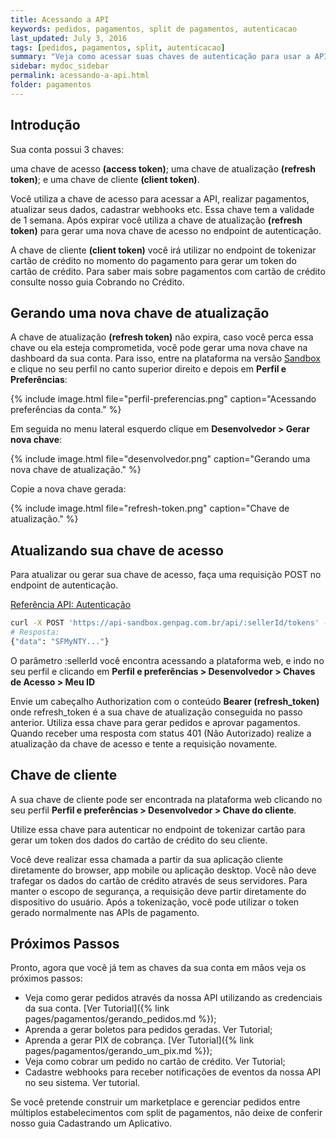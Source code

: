 ```yaml
---
title: Acessando a API
keywords: pedidos, pagamentos, split de pagamentos, autenticacao
last_updated: July 3, 2016
tags: [pedidos, pagamentos, split, autenticacao]
summary: "Veja como acessar suas chaves de autenticação para usar a API."
sidebar: mydoc_sidebar
permalink: acessando-a-api.html
folder: pagamentos
---
```


## Introdução
Sua conta possui 3 chaves:

uma chave de acesso **(access token)**;
uma chave de atualização **(refresh token)**;
e uma chave de cliente **(client token)**.

Você utiliza a chave de acesso para acessar a API, realizar pagamentos, atualizar seus dados, cadastrar webhooks etc. Essa chave tem a validade de 1 semana. Após expirar você utiliza a chave de atualização **(refresh token)** para gerar uma nova chave de acesso no endpoint de autenticação.

A chave de cliente **(client token)** você irá utilizar no endpoint de tokenizar cartão de crédito no momento do pagamento para gerar um token do cartão de crédito. Para saber mais sobre pagamentos com cartão de crédito consulte nosso guia Cobrando no Crédito.

## Gerando uma nova chave de atualização
A chave de atualização **(refresh token)** não expira, caso você perca essa chave ou ela esteja comprometida, você pode gerar uma nova chave na dashboard da sua conta. Para isso, entre na plataforma na versão [Sandbox](https://business-dev.gen.com.br) e clique no seu perfil no canto superior direito e depois em **Perfil e Preferências**:

{% include image.html file="perfil-preferencias.png" caption="Acessando preferências da conta." %}

Em seguida no menu lateral esquerdo clique em **Desenvolvedor > Gerar nova chave**:

{% include image.html file="desenvolvedor.png" caption="Gerando uma nova chave de atualização." %}

Copie a nova chave gerada:

{% include image.html file="refresh-token.png" caption="Chave de atualização." %}

## Atualizando sua chave de acesso
Para atualizar ou gerar sua chave de acesso, faça uma requisição POST no endpoint de autenticação.

[Referência API: Autenticação](https://docs.gen.com.br/#90042646-b312-4fe8-a5b1-1d53122ef5c9)
```bash
curl -X POST 'https://api-sandbox.genpag.com.br/api/:sellerId/tokens' --data '{}' -H 'Authorization: Bearer (refresh_token)'
# Resposta:
{"data": "SFMyNTY..."}
```


O parâmetro :sellerId você encontra acessando a plataforma web, e indo no seu perfil e clicando em **Perfil e preferências > Desenvolvedor > Chaves de Acesso > Meu ID**

Envie um cabeçalho Authorization com o conteúdo **Bearer (refresh_token)** onde refresh_token é a sua chave de atualização conseguida no passo anterior. Utiliza essa chave para gerar pedidos e aprovar pagamentos. Quando receber uma resposta com status 401 (Não Autorizado) realize a atualização da chave de acesso e tente a requisição novamente.

## Chave de cliente
A sua chave de cliente pode ser encontrada na plataforma web clicando no seu perfil **Perfil e preferências > Desenvolvedor > Chave do cliente**.

Utilize essa chave para autenticar no endpoint de tokenizar cartão para gerar um token dos dados do cartão de crédito do seu cliente.

Você deve realizar essa chamada a partir da sua aplicação cliente diretamente do browser, app mobile ou aplicação desktop. Você não deve trafegar os dados do cartão de crédito através de seus servidores. Para manter o escopo de segurança, a requisição deve partir diretamente do dispositivo do usuário. Após a tokenização, você pode utilizar o token gerado normalmente nas APIs de pagamento.

## Próximos Passos
Pronto, agora que você já tem as chaves da sua conta em mãos veja os próximos passos:

* Veja como gerar pedidos através da nossa API utilizando as credenciais da sua conta. [Ver Tutorial]({% link pages/pagamentos/gerando_pedidos.md %});
* Aprenda a gerar boletos para pedidos geradas. Ver Tutorial;
* Aprenda a gerar PIX  de cobrança. [Ver Tutorial]({% link pages/pagamentos/gerando_um_pix.md %});
* Veja como cobrar um pedido no cartão de crédito. Ver Tutorial;
* Cadastre webhooks para receber notificações de eventos da nossa API no seu sistema. Ver tutorial.

Se você pretende construir um marketplace e gerenciar pedidos entre múltiplos estabelecimentos com split de pagamentos, não deixe de conferir nosso guia Cadastrando um Aplicativo.
